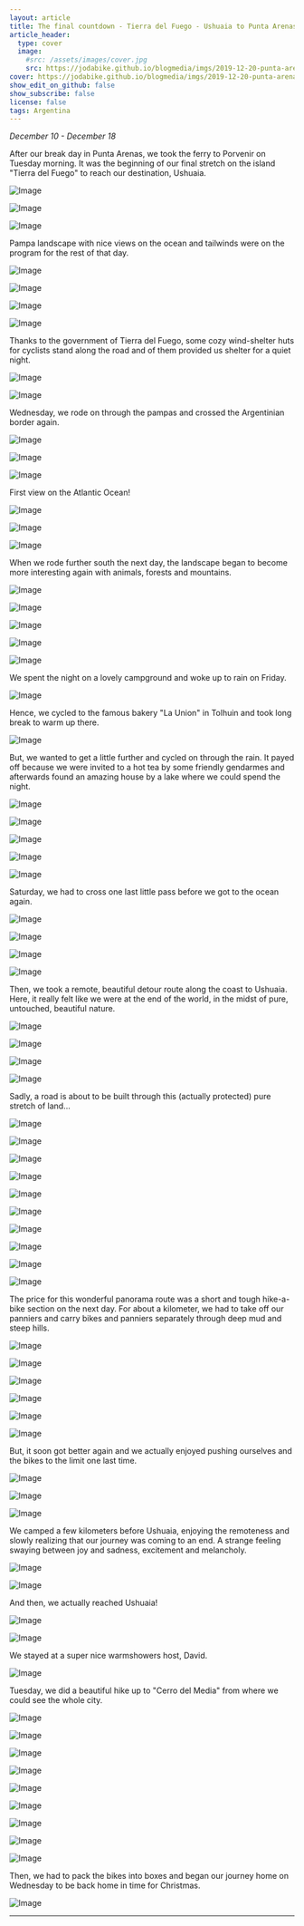 ```yaml
---
layout: article
title: The final countdown - Tierra del Fuego - Ushuaia to Punta Arenas 
article_header:
  type: cover
  image:
    #src: /assets/images/cover.jpg
    src: https://jodabike.github.io/blogmedia/imgs/2019-12-20-punta-arenas-to-ushuaia/p1300717M.jpg
cover: https://jodabike.github.io/blogmedia/imgs/2019-12-20-punta-arenas-to-ushuaia/p1300717T.jpg
show_edit_on_github: false
show_subscribe: false
license: false
tags: Argentina 
---
```


*December 10 - December 18*

After our break day in Punta Arenas, we took the ferry to Porvenir on Tuesday morning. It was the beginning of our final stretch on the island "Tierra del Fuego" to reach our destination, Ushuaia.


<!--more-->

<p><img alt="Image" title="icon" src="https://jodabike.github.io/blogmedia/imgs/2019-12-20-punta-arenas-to-ushuaia/Foto%2010.12.19%2C%2007%2036%2029M.jpg" /></p>
<p><img alt="Image" title="icon" src="https://jodabike.github.io/blogmedia/imgs/2019-12-20-punta-arenas-to-ushuaia/Foto%2010.12.19%2C%2007%2042%2040M.jpg" /></p>
<p><img alt="Image" title="icon" src="https://jodabike.github.io/blogmedia/imgs/2019-12-20-punta-arenas-to-ushuaia/Foto%2010.12.19%2C%2010%2059%2055M.jpg" /></p>

Pampa landscape with nice views on the ocean and tailwinds were on the program for the rest of that day.

<p><img alt="Image" title="icon" src="https://jodabike.github.io/blogmedia/imgs/2019-12-20-punta-arenas-to-ushuaia/Foto%2010.12.19%2C%2013%2008%2055M.jpg" /></p>
<p><img alt="Image" title="icon" src="https://jodabike.github.io/blogmedia/imgs/2019-12-20-punta-arenas-to-ushuaia/Foto%2010.12.19%2C%2016%2031%2012M.jpg" /></p>
<p><img alt="Image" title="icon" src="https://jodabike.github.io/blogmedia/imgs/2019-12-20-punta-arenas-to-ushuaia/Foto%2010.12.19%2C%2017%2006%2029M.jpg" /></p>
<p><img alt="Image" title="icon" src="https://jodabike.github.io/blogmedia/imgs/2019-12-20-punta-arenas-to-ushuaia/Foto%2010.12.19%2C%2019%2023%2004M.jpg" /></p>

Thanks to the government of Tierra del Fuego, some cozy wind-shelter huts for cyclists stand along the road and of them provided us shelter for a quiet night.

<p><img alt="Image" title="icon" src="https://jodabike.github.io/blogmedia/imgs/2019-12-20-punta-arenas-to-ushuaia/Foto%2010.12.19%2C%2021%2040%2018M.jpg" /></p>
<p><img alt="Image" title="icon" src="https://jodabike.github.io/blogmedia/imgs/2019-12-20-punta-arenas-to-ushuaia/Foto%2010.12.19%2C%2021%2039%2039M.jpg" /></p>

Wednesday, we rode on through the pampas and crossed the Argentinian border again.

<p><img alt="Image" title="icon" src="https://jodabike.github.io/blogmedia/imgs/2019-12-20-punta-arenas-to-ushuaia/Foto%2011.12.19%2C%2009%2003%2059M.jpg" /></p>
<p><img alt="Image" title="icon" src="https://jodabike.github.io/blogmedia/imgs/2019-12-20-punta-arenas-to-ushuaia/Foto%2011.12.19%2C%2009%2029%2033M.jpg" /></p>
<p><img alt="Image" title="icon" src="https://jodabike.github.io/blogmedia/imgs/2019-12-20-punta-arenas-to-ushuaia/Foto%2011.12.19%2C%2010%2020%2016M.jpg" /></p>

First view on the Atlantic Ocean!
<p><img alt="Image" title="icon" src="https://jodabike.github.io/blogmedia/imgs/2019-12-20-punta-arenas-to-ushuaia/Foto%2011.12.19%2C%2015%2045%2028M.jpg" /></p>

<p><img alt="Image" title="icon" src="https://jodabike.github.io/blogmedia/imgs/2019-12-20-punta-arenas-to-ushuaia/Foto%2011.12.19%2C%2018%2008%2031M.jpg" /></p>
<p><img alt="Image" title="icon" src="https://jodabike.github.io/blogmedia/imgs/2019-12-20-punta-arenas-to-ushuaia/Foto%2011.12.19%2C%2020%2045%2031M.jpg" /></p>

When we rode further south the next day, the landscape began to become more interesting again with animals, forests and mountains.

<p><img alt="Image" title="icon" src="https://jodabike.github.io/blogmedia/imgs/2019-12-20-punta-arenas-to-ushuaia/Foto%2012.12.19%2C%2008%2049%2035M.jpg" /></p>
<p><img alt="Image" title="icon" src="https://jodabike.github.io/blogmedia/imgs/2019-12-20-punta-arenas-to-ushuaia/Foto%2012.12.19%2C%2014%2015%2015M.jpg" /></p>
<p><img alt="Image" title="icon" src="https://jodabike.github.io/blogmedia/imgs/2019-12-20-punta-arenas-to-ushuaia/Foto%2012.12.19%2C%2014%2037%2047M.jpg" /></p>
<p><img alt="Image" title="icon" src="https://jodabike.github.io/blogmedia/imgs/2019-12-20-punta-arenas-to-ushuaia/Foto%2012.12.19%2C%2017%2004%2046M.jpg" /></p>
<p><img alt="Image" title="icon" src="https://jodabike.github.io/blogmedia/imgs/2019-12-20-punta-arenas-to-ushuaia/Foto%2012.12.19%2C%2017%2008%2019M.jpg" /></p>

We spent the night on a lovely campground and woke up to rain on Friday.

<p><img alt="Image" title="icon" src="https://jodabike.github.io/blogmedia/imgs/2019-12-20-punta-arenas-to-ushuaia/Foto%2012.12.19%2C%2019%2039%2000M.jpg" /></p>

Hence, we cycled to the famous bakery "La Union" in Tolhuin and took long break to warm up there.

<p><img alt="Image" title="icon" src="https://jodabike.github.io/blogmedia/imgs/2019-12-20-punta-arenas-to-ushuaia/Foto%2013.12.19%2C%2016%2047%2013M.jpg" /></p>

But, we wanted to get a little further and cycled on through the rain. It payed off because we were invited to a hot tea by some friendly gendarmes and afterwards found an amazing house by a lake where we could spend the night.

<p><img alt="Image" title="icon" src="https://jodabike.github.io/blogmedia/imgs/2019-12-20-punta-arenas-to-ushuaia/Foto%2014.12.19%2C%2010%2023%2038M.jpg" /></p>
<p><img alt="Image" title="icon" src="https://jodabike.github.io/blogmedia/imgs/2019-12-20-punta-arenas-to-ushuaia/Foto%2014.12.19%2C%2009%2026%2015M.jpg" /></p>
<p><img alt="Image" title="icon" src="https://jodabike.github.io/blogmedia/imgs/2019-12-20-punta-arenas-to-ushuaia/Foto%2014.12.19%2C%2009%2028%2055M.jpg" /></p>
<p><img alt="Image" title="icon" src="https://jodabike.github.io/blogmedia/imgs/2019-12-20-punta-arenas-to-ushuaia/Foto%2014.12.19%2C%2009%2032%2058M.jpg" /></p>
<p><img alt="Image" title="icon" src="https://jodabike.github.io/blogmedia/imgs/2019-12-20-punta-arenas-to-ushuaia/Foto%2014.12.19%2C%2010%2021%2017M.jpg" /></p>

Saturday, we had to cross one last little pass before we got to the ocean again.

<p><img alt="Image" title="icon" src="https://jodabike.github.io/blogmedia/imgs/2019-12-20-punta-arenas-to-ushuaia/Foto%2014.12.19%2C%2012%2000%2028M.jpg" /></p>
<p><img alt="Image" title="icon" src="https://jodabike.github.io/blogmedia/imgs/2019-12-20-punta-arenas-to-ushuaia/Foto%2014.12.19%2C%2012%2024%2037M.jpg" /></p>
<p><img alt="Image" title="icon" src="https://jodabike.github.io/blogmedia/imgs/2019-12-20-punta-arenas-to-ushuaia/Foto%2014.12.19%2C%2014%2009%2002M.jpg" /></p>
<p><img alt="Image" title="icon" src="https://jodabike.github.io/blogmedia/imgs/2019-12-20-punta-arenas-to-ushuaia/Foto%2014.12.19%2C%2015%2042%2029M.jpg" /></p>

Then, we took a remote, beautiful detour route along the coast to Ushuaia. Here, it really felt like we were at the end of the world, in the midst of pure, untouched, beautiful nature.

<p><img alt="Image" title="icon" src="https://jodabike.github.io/blogmedia/imgs/2019-12-20-punta-arenas-to-ushuaia/Foto%2014.12.19%2C%2016%2051%2028M.jpg" /></p>
<p><img alt="Image" title="icon" src="https://jodabike.github.io/blogmedia/imgs/2019-12-20-punta-arenas-to-ushuaia/Foto%2014.12.19%2C%2017%2030%2025M.jpg" /></p>
<p><img alt="Image" title="icon" src="https://jodabike.github.io/blogmedia/imgs/2019-12-20-punta-arenas-to-ushuaia/Foto%2014.12.19%2C%2017%2034%2000M.jpg" /></p>
<p><img alt="Image" title="icon" src="https://jodabike.github.io/blogmedia/imgs/2019-12-20-punta-arenas-to-ushuaia/Foto%2014.12.19%2C%2017%2046%2031M.jpg" /></p>

Sadly, a road is about to be built through this (actually protected) pure stretch of land...
<p><img alt="Image" title="icon" src="https://jodabike.github.io/blogmedia/imgs/2019-12-20-punta-arenas-to-ushuaia/Foto%2014.12.19%2C%2018%2023%2048M.jpg" /></p>
<p><img alt="Image" title="icon" src="https://jodabike.github.io/blogmedia/imgs/2019-12-20-punta-arenas-to-ushuaia/Foto%2014.12.19%2C%2018%2055%2019M.jpg" /></p>
<p><img alt="Image" title="icon" src="https://jodabike.github.io/blogmedia/imgs/2019-12-20-punta-arenas-to-ushuaia/Foto%2014.12.19%2C%2019%2004%2059M.jpg" /></p>

<p><img alt="Image" title="icon" src="https://jodabike.github.io/blogmedia/imgs/2019-12-20-punta-arenas-to-ushuaia/Foto%2014.12.19%2C%2019%2046%2049M.jpg" /></p>
<p><img alt="Image" title="icon" src="https://jodabike.github.io/blogmedia/imgs/2019-12-20-punta-arenas-to-ushuaia/Foto%2014.12.19%2C%2019%2054%2052M.jpg" /></p>
<p><img alt="Image" title="icon" src="https://jodabike.github.io/blogmedia/imgs/2019-12-20-punta-arenas-to-ushuaia/Foto%2014.12.19%2C%2020%2015%2041M.jpg" /></p>
<p><img alt="Image" title="icon" src="https://jodabike.github.io/blogmedia/imgs/2019-12-20-punta-arenas-to-ushuaia/Foto%2014.12.19%2C%2020%2035%2009M.jpg" /></p>
<p><img alt="Image" title="icon" src="https://jodabike.github.io/blogmedia/imgs/2019-12-20-punta-arenas-to-ushuaia/Foto%2015.12.19%2C%2008%2020%2011M.jpg" /></p>

<p><img alt="Image" title="icon" src="https://jodabike.github.io/blogmedia/imgs/2019-12-20-punta-arenas-to-ushuaia/Foto%2015.12.19%2C%2010%2001%2030M.jpg" /></p>
<p><img alt="Image" title="icon" src="https://jodabike.github.io/blogmedia/imgs/2019-12-20-punta-arenas-to-ushuaia/Foto%2015.12.19%2C%2010%2049%2025M.jpg" /></p>

The price for this wonderful panorama route was a short and tough hike-a-bike section on the next day. For about a kilometer, we had to take off our panniers and carry bikes and panniers separately through deep mud and steep hills.

<p><img alt="Image" title="icon" src="https://jodabike.github.io/blogmedia/imgs/2019-12-20-punta-arenas-to-ushuaia/Foto%2015.12.19%2C%2011%2012%2019M.jpg" /></p>
<p><img alt="Image" title="icon" src="https://jodabike.github.io/blogmedia/imgs/2019-12-20-punta-arenas-to-ushuaia/Foto%2015.12.19%2C%2012%2025%2011M.jpg" /></p>
<p><img alt="Image" title="icon" src="https://jodabike.github.io/blogmedia/imgs/2019-12-20-punta-arenas-to-ushuaia/Foto%2015.12.19%2C%2012%2026%2007M.jpg" /></p>
<p><img alt="Image" title="icon" src="https://jodabike.github.io/blogmedia/imgs/2019-12-20-punta-arenas-to-ushuaia/Foto%2015.12.19%2C%2013%2035%2012M.jpg" /></p>
<p><img alt="Image" title="icon" src="https://jodabike.github.io/blogmedia/imgs/2019-12-20-punta-arenas-to-ushuaia/Foto%2015.12.19%2C%2014%2023%2040M.jpg" /></p>
<p><img alt="Image" title="icon" src="https://jodabike.github.io/blogmedia/imgs/2019-12-20-punta-arenas-to-ushuaia/Foto%2015.12.19%2C%2016%2002%2024M.jpg" /></p>

But, it soon got better again and we actually enjoyed pushing ourselves and the bikes to the limit one last time.

<p><img alt="Image" title="icon" src="https://jodabike.github.io/blogmedia/imgs/2019-12-20-punta-arenas-to-ushuaia/Foto%2015.12.19%2C%2015%2025%2005M.jpg" /></p>
<p><img alt="Image" title="icon" src="https://jodabike.github.io/blogmedia/imgs/2019-12-20-punta-arenas-to-ushuaia/Foto%2015.12.19%2C%2016%2051%2044M.jpg" /></p>
<p><img alt="Image" title="icon" src="https://jodabike.github.io/blogmedia/imgs/2019-12-20-punta-arenas-to-ushuaia/Foto%2015.12.19%2C%2020%2048%2031M.jpg" /></p>

We camped a few kilometers before Ushuaia, enjoying the remoteness and slowly realizing that our journey was coming to an end. A strange feeling swaying between joy and sadness, excitement and melancholy.

<p><img alt="Image" title="icon" src="https://jodabike.github.io/blogmedia/imgs/2019-12-20-punta-arenas-to-ushuaia/Foto%2015.12.19%2C%2020%2048%2056M.jpg" /></p>
<p><img alt="Image" title="icon" src="https://jodabike.github.io/blogmedia/imgs/2019-12-20-punta-arenas-to-ushuaia/Foto%2016.12.19%2C%2010%2051%2040M.jpg" /></p>

And then, we actually reached Ushuaia!

<p><img alt="Image" title="icon" src="https://jodabike.github.io/blogmedia/imgs/2019-12-20-punta-arenas-to-ushuaia/Foto%2016.12.19%2C%2011%2035%2032M.jpg" /></p>
<p><img alt="Image" title="icon" src="https://jodabike.github.io/blogmedia/imgs/2019-12-20-punta-arenas-to-ushuaia/Foto%2016.12.19%2C%2017%2054%2015M.jpg" /></p>

We stayed at a super nice warmshowers host, David.

<p><img alt="Image" title="icon" src="https://jodabike.github.io/blogmedia/imgs/2019-12-20-punta-arenas-to-ushuaia/Foto%2018.12.19%2C%2008%2043%2049M.jpg" /></p>

Tuesday, we did a beautiful hike up to "Cerro del Media" from where we could see the whole city.

<p><img alt="Image" title="icon" src="https://jodabike.github.io/blogmedia/imgs/2019-12-20-punta-arenas-to-ushuaia/Foto%2017.12.19%2C%2012%2052%2033M.jpg" /></p>
<p><img alt="Image" title="icon" src="https://jodabike.github.io/blogmedia/imgs/2019-12-20-punta-arenas-to-ushuaia/Foto%2017.12.19%2C%2013%2050%2027M.jpg" /></p>
<p><img alt="Image" title="icon" src="https://jodabike.github.io/blogmedia/imgs/2019-12-20-punta-arenas-to-ushuaia/Foto%2017.12.19%2C%2014%2018%2054M.jpg" /></p>
<p><img alt="Image" title="icon" src="https://jodabike.github.io/blogmedia/imgs/2019-12-20-punta-arenas-to-ushuaia/Foto%2017.12.19%2C%2014%2029%2036M.jpg" /></p>
<p><img alt="Image" title="icon" src="https://jodabike.github.io/blogmedia/imgs/2019-12-20-punta-arenas-to-ushuaia/Foto%2017.12.19%2C%2014%2040%2011M.jpg" /></p>
<p><img alt="Image" title="icon" src="https://jodabike.github.io/blogmedia/imgs/2019-12-20-punta-arenas-to-ushuaia/Foto%2017.12.19%2C%2014%2043%2005M.jpg" /></p>
<p><img alt="Image" title="icon" src="https://jodabike.github.io/blogmedia/imgs/2019-12-20-punta-arenas-to-ushuaia/Foto%2017.12.19%2C%2015%2025%2019M.jpg" /></p>
<p><img alt="Image" title="icon" src="https://jodabike.github.io/blogmedia/imgs/2019-12-20-punta-arenas-to-ushuaia/Foto%2017.12.19%2C%2016%2048%2053M.jpg" /></p>
<p><img alt="Image" title="icon" src="https://jodabike.github.io/blogmedia/imgs/2019-12-20-punta-arenas-to-ushuaia/Foto%2017.12.19%2C%2017%2010%2004M.jpg" /></p>

Then, we had to pack the bikes into boxes and began our journey home on Wednesday to be back home in time for Christmas.

<p><img alt="Image" title="icon" src="https://jodabike.github.io/blogmedia/imgs/2019-12-20-punta-arenas-to-ushuaia/Foto%2016.12.19%2C%2017%2009%2035M.jpg" /></p>

***
